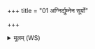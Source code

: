 +++
title = "01 अग्निर्द्युम्नेन सूर्यो"

+++
<details><summary>मूलम् (WS)</summary>

अग्निर्द्युम्नेन सूर्यो ज्योतिषा द्यौर्महिम्नान्तरिक्षं व्यचसा ।  
दिश आशाभिः पृथिवी पयोभिरिदं राष्ट्रं वर्धयन्तु प्रजावत् ॥ १ ॥
</details>